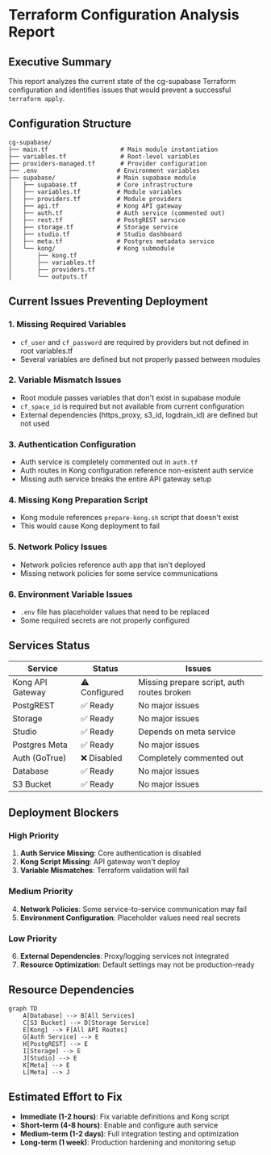 # Terraform Configuration Analysis Report

## Executive Summary

This report analyzes the current state of the cg-supabase Terraform configuration and identifies issues that would prevent a successful `terraform apply`.

## Configuration Structure

```
cg-supabase/
├── main.tf                    # Main module instantiation
├── variables.tf               # Root-level variables
├── providers-managed.tf       # Provider configuration
├── .env                      # Environment variables
├── supabase/                 # Main supabase module
│   ├── supabase.tf           # Core infrastructure
│   ├── variables.tf          # Module variables
│   ├── providers.tf          # Module providers
│   ├── api.tf                # Kong API gateway
│   ├── auth.tf               # Auth service (commented out)
│   ├── rest.tf               # PostgREST service
│   ├── storage.tf            # Storage service
│   ├── studio.tf             # Studio dashboard
│   ├── meta.tf               # Postgres metadata service
│   └── kong/                 # Kong submodule
│       ├── kong.tf
│       ├── variables.tf
│       ├── providers.tf
│       └── outputs.tf
```

## Current Issues Preventing Deployment

### 1. **Missing Required Variables**
- `cf_user` and `cf_password` are required by providers but not defined in root variables.tf
- Several variables are defined but not properly passed between modules

### 2. **Variable Mismatch Issues**
- Root module passes variables that don't exist in supabase module
- `cf_space_id` is required but not available from current configuration
- External dependencies (https_proxy, s3_id, logdrain_id) are defined but not used

### 3. **Authentication Configuration**
- Auth service is completely commented out in `auth.tf`
- Auth routes in Kong configuration reference non-existent auth service
- Missing auth service breaks the entire API gateway setup

### 4. **Missing Kong Preparation Script**
- Kong module references `prepare-kong.sh` script that doesn't exist
- This would cause Kong deployment to fail

### 5. **Network Policy Issues**
- Network policies reference auth app that isn't deployed
- Missing network policies for some service communications

### 6. **Environment Variable Issues**
- `.env` file has placeholder values that need to be replaced
- Some required secrets are not properly configured

## Services Status

| Service | Status | Issues |
|---------|--------|---------|
| Kong API Gateway | ⚠️ Configured | Missing prepare script, auth routes broken |
| PostgREST | ✅ Ready | No major issues |
| Storage | ✅ Ready | No major issues |
| Studio | ✅ Ready | Depends on meta service |
| Postgres Meta | ✅ Ready | No major issues |
| Auth (GoTrue) | ❌ Disabled | Completely commented out |
| Database | ✅ Ready | No major issues |
| S3 Bucket | ✅ Ready | No major issues |

## Deployment Blockers

### High Priority
1. **Auth Service Missing**: Core authentication is disabled
2. **Kong Script Missing**: API gateway won't deploy
3. **Variable Mismatches**: Terraform validation will fail

### Medium Priority
4. **Network Policies**: Some service-to-service communication may fail
5. **Environment Configuration**: Placeholder values need real secrets

### Low Priority
6. **External Dependencies**: Proxy/logging services not integrated
7. **Resource Optimization**: Default settings may not be production-ready

## Resource Dependencies

```mermaid
graph TD
    A[Database] --> B[All Services]
    C[S3 Bucket] --> D[Storage Service]
    E[Kong] --> F[All API Routes]
    G[Auth Service] --> E
    H[PostgREST] --> E
    I[Storage] --> E
    J[Studio] --> E
    K[Meta] --> E
    L[Meta] --> J
```

## Estimated Effort to Fix

- **Immediate (1-2 hours)**: Fix variable definitions and Kong script
- **Short-term (4-8 hours)**: Enable and configure auth service
- **Medium-term (1-2 days)**: Full integration testing and optimization
- **Long-term (1 week)**: Production hardening and monitoring setup
